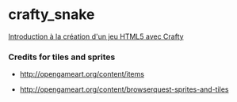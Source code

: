 crafty_snake
============
[Introduction à la création d'un jeu HTML5 avec Crafty](https://hugeen.wordpress.com/2013/01/26/introduction-a-la-creation-dun-jeu-html5-avec-crafty/)

### Credits for tiles and sprites

 * http://opengameart.org/content/items
 
 * http://opengameart.org/content/browserquest-sprites-and-tiles